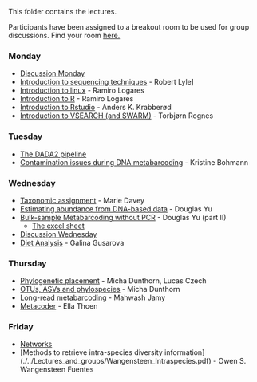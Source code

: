 This folder contains the lectures.

Participants have been assigned to a breakout room to be used for group discussions.
Find your room [here.](Breakout_groups.pdf)


### Monday
- [Discussion Monday](Group_work_Monday.pdf)
- [Introduction to sequencing techniques](20210503_Lyle.pdf) - Robert Lyle]
- [Introduction to linux](./../intro.to.unix/intro.to.unix.pdf) - Ramiro Logares
- [Introduction to R](./../intro.to.r/intro.to.R.pdf) - Ramiro Logares
- [Introduction to Rstudio](./../intro.to.Rstudio/RStudio_intro.pdf) - Anders K. Krabberød
- [Introduction to VSEARCH (and SWARM)](./../Lectures_and_groups/Rognes_vsearch-swarm.pdf) - Torbjørn Rognes

### Tuesday
- [The DADA2 pipeline](DADA2_lecture.pdf)
- [Contamination issues during DNA metabarcoding](./../Lectures_and_groups/bohmann_3May_2021.pdf) - Kristine Bohmann

### Wednesday
- [Taxonomic assignment](Lectures_and_groups/Davey_taxo_assign_04052021.pdf) - Marie Davey
- [Estimating abundance from DNA-based data](./../Lectures_and_groups/DouglasYu_20210505.pdf) - Douglas Yu
- [Bulk-sample Metabarcoding without PCR](./../Lectures_and_groups/DouglasYu_partII_20210505.pdf) - Douglas Yu (part II)
  - [The excel sheet](./../Lectures_and_groups/pa_vs_qp_tables_20210402.xlsx)
- [Discussion Wednesday](Lectures_and_groups/Group_work_Wednesday.pdf)
- [Diet Analysis](Presentation_diet20210405.pdf) - Galina Gusarova

### Thursday
- [Phylogenetic placement](./../Phylogenetic_placement) - Micha Dunthorn, Lucas Czech
- [OTUs, ASVs and phylospecies](./../Lectures_and_groups/dunthorn_clustering_talk.pdf) - Micha Dunthorn
- [Long-read metabarcoding](Long-read_metabarcoding.pdf) - Mahwash Jamy
- [Metacoder](./../Metacoder/Thoen_Metacoder.pdf) - Ella Thoen

### Friday
- [Networks](./../Lectures_and_groups/Networks_Krabberød.pdf)
- [Methods to retrieve intra-species diversity information] (./../Lectures_and_groups/Wangensteen_Intraspecies.pdf) - Owen S. Wangensteen Fuentes  
